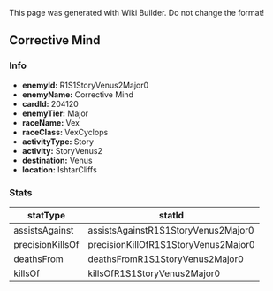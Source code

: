 <span class="wiki-builder">This page was generated with Wiki Builder. Do not change the format!</span>

## Corrective Mind
### Info
* **enemyId:** R1S1StoryVenus2Major0
* **enemyName:** Corrective Mind
* **cardId:** 204120
* **enemyTier:** Major
* **raceName:** Vex
* **raceClass:** VexCyclops
* **activityType:** Story
* **activity:** StoryVenus2
* **destination:** Venus
* **location:** IshtarCliffs

### Stats
statType | statId
-------- | ------
assistsAgainst | assistsAgainstR1S1StoryVenus2Major0
precisionKillsOf | precisionKillOfR1S1StoryVenus2Major0
deathsFrom | deathsFromR1S1StoryVenus2Major0
killsOf | killsOfR1S1StoryVenus2Major0

